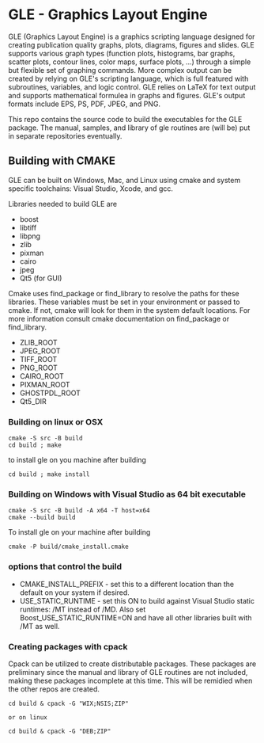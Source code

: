 # GLE - Graphics Layout Engine

GLE (Graphics Layout Engine) is a graphics scripting language designed for creating publication quality graphs, plots, diagrams, figures and slides. GLE supports various graph types (function plots, histograms, bar graphs, scatter plots, contour lines, color maps, surface plots, ...) through a simple but flexible set of graphing commands. More complex output can be created by relying on GLE's scripting language, which is full featured with subroutines, variables, and logic control. GLE relies on LaTeX for text output and supports mathematical formulea in graphs and figures. GLE's output formats include EPS, PS, PDF, JPEG, and PNG.

This repo contains the source code to build the executables for the GLE package.  The manual, samples, and library of gle routines are (will be) put in separate repositories eventually.  

## Building with CMAKE

GLE can be built on Windows, Mac, and Linux using cmake and system specific toolchains: Visual Studio, Xcode, and gcc.

Libraries needed to build GLE are

* boost
* libtiff
* libpng
* zlib
* pixman
* cairo
* jpeg
* Qt5 (for GUI)

Cmake uses find_package or find_library to resolve the paths for these libraries.  These variables must be set in your environment or passed to cmake. If not, cmake will look for them in the system default locations.  For more information consult cmake documentation on find_package or find_library.  

* ZLIB_ROOT
* JPEG_ROOT
* TIFF_ROOT
* PNG_ROOT
* CAIRO_ROOT
* PIXMAN_ROOT
* GHOSTPDL_ROOT
* Qt5_DIR

### Building on linux or OSX

	cmake -S src -B build
	cd build ; make

to install gle on you machine after building

	cd build ; make install

### Building on Windows with Visual Studio as 64 bit executable

	cmake -S src -B build -A x64 -T host=x64
	cmake --build build

To install gle on your machine after building

	cmake -P build/cmake_install.cmake

### options that control the build

 * CMAKE_INSTALL_PREFIX - set this to a different location than the default on your system if desired.
 * USE_STATIC_RUNTIME - set this ON to build against Visual Studio static runtimes: /MT instead of /MD.  Also set Boost_USE_STATIC_RUNTIME=ON and have all other libraries built with /MT as well.

### Creating packages with cpack

Cpack can be utilized to create distributable packages.  These packages are preliminary since the manual and library of GLE routines are not included, making these packages incomplete at this time.  This will be remidied when the other repos are created. 


	cd build & cpack -G "WIX;NSIS;ZIP"

	or on linux

	cd build & cpack -G "DEB;ZIP"


